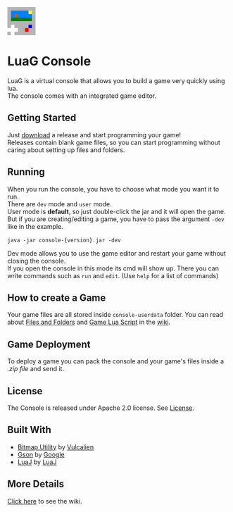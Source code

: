 ![icon](res/res/icon.png)
# LuaG Console
LuaG is a virtual console that allows you to build a game very quickly using lua.  
The console comes with an integrated game editor.

## Getting Started
Just [download](https://github.com/Vulcalien/LuaG-Console/wiki/Download) a release and start programming your game!  
Releases contain blank game files, so you can start programming without caring about setting up files and folders.

## Running
When you run the console, you have to choose what mode you want it to run.  
There are `dev` mode and `user` mode.  
User mode is **default**, so just double-click the jar and it will open the game.  
But if you are creating/editing a game, you have to pass the argument `-dev` like in the example.

```batch
java -jar console-{version}.jar -dev
```

Dev mode allows you to use the game editor and restart your game without closing the console.  
If you open the console in this mode its cmd will show up. There you can write commands such as `run` and `edit`. (Use `help` for a list of commands)

## How to create a Game
Your game files are all stored inside `console-userdata` folder. You can read about [Files and Folders](https://github.com/Vulcalien/LuaG-Console/wiki/Files-and-Folders) and [Game Lua Script](https://github.com/Vulcalien/LuaG-Console/wiki/Lua-Script) in the [wiki](https://github.com/Vulcalien/LuaG-Console/wiki).

## Game Deployment
To deploy a game you can pack the console and your game's files inside a *.zip file* and send it.

## License
The Console is released under Apache 2.0 license. See [License](LICENSE).

## Built With
- [Bitmap Utility](https://github.com/Vulcalien/Bitmap-Utility) by [Vulcalien](https://github.com/Vulcalien/)
- [Gson](https://github.com/google/gson) by [Google](https://github.com/google)
- [LuaJ](http://www.luaj.org/luaj.html) by [LuaJ](http://www.luaj.org/)

## More Details
[Click here](https://github.com/Vulcalien/LuaG-Console/wiki) to see the wiki.

